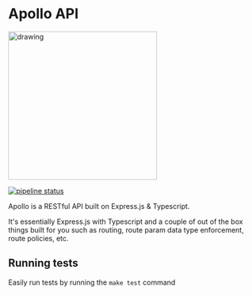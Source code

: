 # Apollo API

<img src="https://gitlab.com/apollo-api/core/-/blob/master/apollo-logo.png" alt="drawing" width="300px"/>

[![pipeline status](https://gitlab.com/apollo-api/core/badges/master/pipeline.svg)](https://gitlab.com/apollo-api/core/commits/master)

Apollo is a RESTful API built on Express.js & Typescript.

It's essentially Express.js with Typescript and a couple of out of the box things built for you such as routing, route param data type enforcement, route policies, etc.

## Running tests
Easily run tests by running the `make test` command

